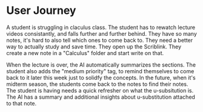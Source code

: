 # User Journey

A student is struggling in claculus class. The student has to rewatch lecture videos consistantly, and falls further and further behind. They have so many notes, it's hard to also tell which ones to come back to.  They need a better way to actually study and save time. They open up the Scriblink. They create a new note in a "Calculus" folder and start write on that.

When the lecture is over, the AI automatically summarizes the sections. The student also adds the "medium priority" tag, to remind themselves to come back to it later this week just to solidfy the concepts. In the future, when it's midterm season, the students come back to the notes to find their notes. The student is having needs a quick refresher on what the u-subsitution is. The AI has a summary and additional insights about u-substitution attached to that note.